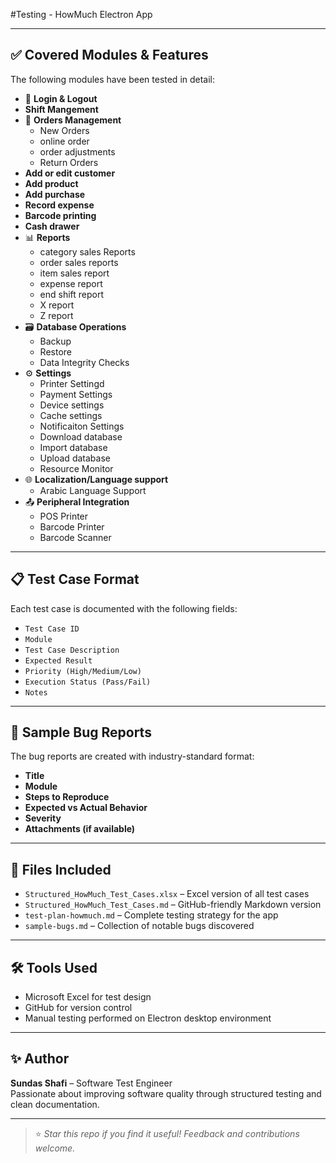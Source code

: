 #Testing - HowMuch Electron App


---

## ✅ Covered Modules & Features

The following modules have been tested in detail:

- 🔐 **Login & Logout**
- **Shift Mangement**
- 🧾 **Orders Management**
  - New Orders
  - online order
  - order adjustments
  - Return Orders
- **Add or edit customer**
- **Add product**
- **Add purchase**
- **Record expense**
- **Barcode printing**
- **Cash drawer**
- 📊 **Reports**
  - category sales Reports
  - order sales reports
  - item sales report
  - expense report
  - end shift report
  - X report
  - Z report
- 🗃️ **Database Operations**
  - Backup
  - Restore
  - Data Integrity Checks
- ⚙️ **Settings**
  - Printer Settingd
  - Payment Settings
  - Device settings
  - Cache settings
  - Notificaiton Settings
  - Download database
  - Import database
  - Upload database
  - Resource Monitor
- 🌐 **Localization/Language support**
  - Arabic Language Support
- 📤 **Peripheral Integration**
  - POS Printer
  - Barcode Printer
  - Barcode Scanner

---

## 📋 Test Case Format

Each test case is documented with the following fields:

- `Test Case ID`
- `Module`
- `Test Case Description`
- `Expected Result`
- `Priority (High/Medium/Low)`
- `Execution Status (Pass/Fail)`
- `Notes`

---

## 🐞 Sample Bug Reports

The bug reports are created with industry-standard format:

- **Title**
- **Module**
- **Steps to Reproduce**
- **Expected vs Actual Behavior**
- **Severity**
- **Attachments (if available)**

---

## 📁 Files Included

- `Structured_HowMuch_Test_Cases.xlsx` – Excel version of all test cases
- `Structured_HowMuch_Test_Cases.md` – GitHub-friendly Markdown version
- `test-plan-howmuch.md` – Complete testing strategy for the app
- `sample-bugs.md` – Collection of notable bugs discovered

---

## 🛠 Tools Used

- Microsoft Excel for test design
- GitHub for version control
- Manual testing performed on Electron desktop environment

---

## ✨ Author

**Sundas Shafi** – Software Test Engineer  
Passionate about improving software quality through structured testing and clean documentation.

---

> ⭐ *Star this repo if you find it useful! Feedback and contributions welcome.*
